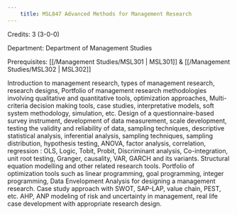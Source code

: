 ```yaml
---
    title: MSL847 Advanced Methods for Management Research
---
```

Credits: 3 (3-0-0)

Department: Department of Management Studies

Prerequisites: [[/Management Studies/MSL301 | MSL301]] & [[/Management Studies/MSL302 | MSL302]]

Introduction to management research, types of management research, research designs, Portfolio of management research methodologies involving qualitative and quantitative tools, optimization approaches, Multi-criteria decision making tools, case studies, interpretative models, soft system methodology, simulation, etc. Design of a questionnaire-based survey instrument, development of data measurement, scale development, testing the validity and reliability of data, sampling techniques, descriptive statistical analysis, inferential analysis, sampling techniques, sampling distribution, hypothesis testing, ANOVA, factor analysis, correlation, regression : OLS, Logic, Tobit, Probit, Discriminant analysis, Co-integration, unit root testing, Granger, causality, VAR, GARCH and its variants. Structural equation modelling and other related research tools. Portfolio of optimization tools such as linear programming, goal programming, integer programming, Data Envelopment Analysis for designing a management research. Case study approach with SWOT, SAP-LAP, value chain, PEST, etc. AHP, ANP modeling of risk and uncertainty in management, real life case development with appropriate research design.